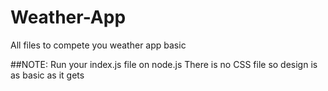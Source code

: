 # Weather-App
All files to compete you weather app basic

##NOTE:
Run your index.js file on node.js
There is no CSS file so design is as basic as it gets

